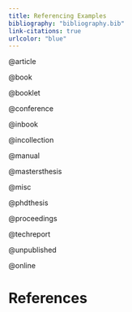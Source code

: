 ```yaml
---
title: Referencing Examples
bibliography: "bibliography.bib"
link-citations: true
urlcolor: "blue"
---
```


@article

@book

@booklet

@conference

@inbook

@incollection

@manual

@mastersthesis

@misc

@phdthesis

@proceedings

@techreport

@unpublished

@online

# References
